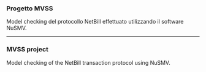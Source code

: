 ### Progetto MVSS

Model checking del protocollo NetBill effettuato utilizzando il software NuSMV.

----

### MVSS project

Model checking of the NetBill transaction protocol using NuSMV.
